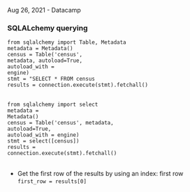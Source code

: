 Aug 26, 2021 - Datacamp

### SQLALchemy querying

<code>from sqlalchemy import Table, Metadata</code><br>
  <code>metadata = Metadata()</code><br>
  <code>census = Table('census', metadata, autoload=True,</code><br>
  <code>autoload_with = engine)</code><br>
  <code>stmt = "SELECT * FROM census</code><br>
  <code>results = connection.execute(stmt).fetchall()</code><br>
<br>

<code>from sqlalchemy import select</code><br>
  <code>metadata = Metadata()</code><br>
  <code>census = Table('census', metadata, autoload=True,</code><br>
  <code>autoload_with = engine)</code><br>
  <code>stmt = select([census])</code><br>
  <code>results = connection.execute(stmt).fetchall()</code><br>
<br>

- Get the first row of the results by using an index: first row<br>
<code>first_row = results[0]</code>





















